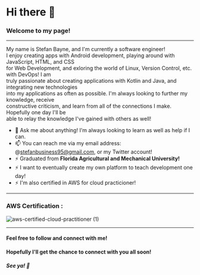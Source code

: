 # Hi there 👋

<h3>Welcome to my page!</h3>

<hr>
<p>My name is Stefan Bayne, and I'm currently a software engineer! <br>
I enjoy creating apps with Android development, playing around with JavaScript, HTML, and CSS <br>
for Web Development, and exloring the world of Linux, Version Control, etc. with DevOps! I am<br>
truly passionate about creating applications with Kotlin and Java, and integrating new technologies<br>
into my applications as often as possible. I'm always looking to further my knowledge, receive <br>
constructive criticism, and learn from all of the connections I make. Hopefully one day I'll be<br>
able to relay the knowledge I've gained with others as well!</p>

- 💬 Ask me about anything! I'm always looking to learn as well as help if I can.
- 📫 You can reach me via my email address: @stefanbusiness95@gmail.com, or my Twitter account!
- ⚡ Graduated from <b>Florida Agricultural and Mechanical University!</b>
- ⚡ I want to eventually create my own platform to teach development one day!
- ⚡ I'm also certified in AWS for cloud practicioner! 
<hr>

### AWS Certification :
![aws-certified-cloud-practitioner (1)](https://user-images.githubusercontent.com/105057858/181920769-8e6a66aa-4b49-40b1-ac81-89db3063aada.png)

<hr>

#### Feel free to follow and connect with me! 
#### Hopefully I'll get the chance to connect with you all soon!
##### See ya! 👋
